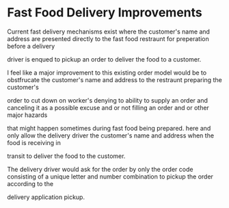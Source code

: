 # Fast Food Delivery Improvements
<p>
   Current fast delivery mechanisms exist where the customer's name and address are presented directly to the fast food restraunt for preperation before a delivery 
   
driver is enqued to pickup an order to deliver the food to a customer.
  
  I feel like a major improvement to this existing order model would be to obstfrucate the customer's name and address to the restraunt preparing the customer's 
   
order to cut down on worker's denying to ability to supply an order and canceling it as a possible excuse and or not filling an order and or other major hazards 

that might happen sometimes during fast food being prepared. here and only allow the delivery driver the customer's name and address when the food is receiving in 

transit to deliver the food to the customer.
	
  The delivery driver would ask for the order by only the order code consisting of a unique letter and number combination to pickup the order according to the 
   
delivery application pickup.
</p>
